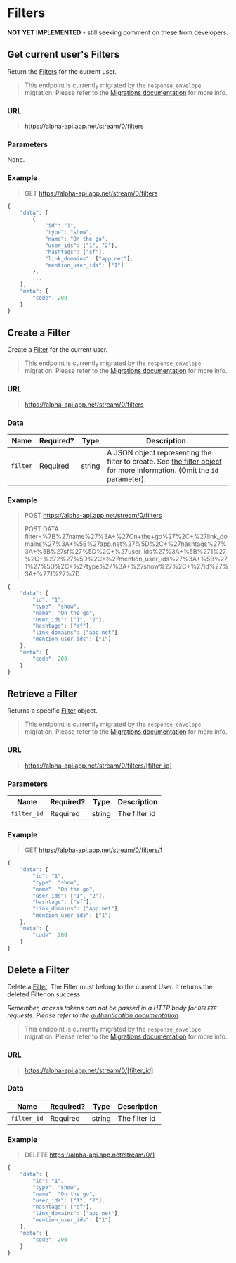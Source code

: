 # Filters

**NOT YET IMPLEMENTED** - still seeking comment on these from developers.

## Get current user's Filters

Return the <a href="/appdotnet/api-spec/blob/master/objects.md#filter">Filters</a> for the current user.

> This endpoint is currently migrated by the ```response_envelope``` migration. Please refer to the [Migrations documentation](/appdotnet/api-spec/blob/master/migrations.md#current-migrations) for more info.

### URL
> https://alpha-api.app.net/stream/0/filters

### Parameters

None.

### Example

> GET https://alpha-api.app.net/stream/0/filters
```js
{
    "data": [
        {
            "id": "1",
            "type": "show",
            "name": "On the go",
            "user_ids": ["1", "2"],
            "hashtags": ["sf"],
            "link_domains": ["app.net"],
            "mention_user_ids": ["1"]
        },
        ...
    ],
    "meta": {
        "code": 200
    }
}
```

## Create a Filter

Create a <a href="/appdotnet/api-spec/blob/master/objects.md#filter">Filter</a> for the current user.

> This endpoint is currently migrated by the ```response_envelope``` migration. Please refer to the [Migrations documentation](/appdotnet/api-spec/blob/master/migrations.md#current-migrations) for more info.

### URL
> https://alpha-api.app.net/stream/0/filters

### Data

<table>
    <thead>
        <tr>
            <th>Name</th>
            <th>Required?</th>
            <th>Type</th>
            <th>Description</th>
        </tr>
    </thead>
    <tbody>
        <tr>
            <td><code>filter</code></td>
            <td>Required</td>
            <td>string</td>
            <td>A JSON object representing the filter to create. See <a href="/appdotnet/api-spec/blob/master/objects.md#filter">the filter object</a> for more information. (Omit the <code>id</code> parameter).</td>
        </tr>
    </tbody>
</table>

### Example

> POST https://alpha-api.app.net/stream/0/filters
>
> POST DATA filter=%7B%27name%27%3A+%27On+the+go%27%2C+%27link_domains%27%3A+%5B%27app.net%27%5D%2C+%27hashtags%27%3A+%5B%27sf%27%5D%2C+%27user_ids%27%3A+%5B%271%27%2C+%272%27%5D%2C+%27mention_user_ids%27%3A+%5B%271%27%5D%2C+%27type%27%3A+%27show%27%2C+%27id%27%3A+%271%27%7D
```js
{
    "data": {
        "id": "1",
        "type": "show",
        "name": "On the go",
        "user_ids": ["1", "2"],
        "hashtags": ["sf"],
        "link_domains": ["app.net"],
        "mention_user_ids": ["1"]
    },
    "meta": {
        "code": 200
    }
}
```

## Retrieve a Filter

Returns a specific <a href="/appdotnet/api-spec/blob/master/objects.md#filter">Filter</a> object.

> This endpoint is currently migrated by the ```response_envelope``` migration. Please refer to the [Migrations documentation](/appdotnet/api-spec/blob/master/migrations.md#current-migrations) for more info.

### URL
> https://alpha-api.app.net/stream/0/filters/[filter_id]

### Parameters

<table>
    <thead>
        <tr>
            <th>Name</th>
            <th>Required?</th>
            <th>Type</th>
            <th>Description</th>
        </tr>
    </thead>
    <tbody>
        <tr>
            <td><code>filter_id</code></td>
            <td>Required</td>
            <td>string</td>
            <td>The filter id</td>
        </tr>
    </tbody>
</table>

### Example

> GET https://alpha-api.app.net/stream/0/filters/1
```js
{
    "data": {
        "id": "1",
        "type": "show",
        "name": "On the go",
        "user_ids": ["1", "2"],
        "hashtags": ["sf"],
        "link_domains": ["app.net"],
        "mention_user_ids": ["1"]
    },
    "meta": {
        "code": 200
    }
}
```

## Delete a Filter

Delete a <a href="/appdotnet/api-spec/blob/master/objects.md#filter">Filter</a>. The Filter must belong to the current User. It returns the deleted Filter on success.

*Remember, access tokens can not be passed in a HTTP body for ```DELETE``` requests. Please refer to the [authentication documentation](/appdotnet/api-spec/blob/master/auth.md#authenticated-api-requests).*

> This endpoint is currently migrated by the ```response_envelope``` migration. Please refer to the [Migrations documentation](/appdotnet/api-spec/blob/master/migrations.md#current-migrations) for more info.

### URL
> https://alpha-api.app.net/stream/0/[filter_id]

### Data

<table>
    <thead>
        <tr>
            <th>Name</th>
            <th>Required?</th>
            <th>Type</th>
            <th>Description</th>
        </tr>
    </thead>
    <tbody>
        <tr>
            <td><code>filter_id</code></td>
            <td>Required</td>
            <td>string</td>
            <td>The filter id</td>
        </tr>
    </tbody>
</table>

### Example

> DELETE https://alpha-api.app.net/stream/0/1
```js
{
    "data": {
        "id": "1",
        "type": "show",
        "name": "On the go",
        "user_ids": ["1", "2"],
        "hashtags": ["sf"],
        "link_domains": ["app.net"],
        "mention_user_ids": ["1"]
    },
    "meta": {
        "code": 200
    }
}
```
